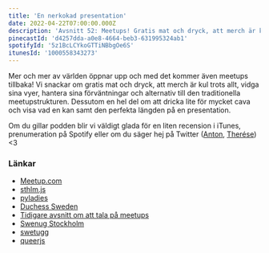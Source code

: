 ```yaml
---
title: 'En nerkokad presentation'
date: 2022-04-22T07:00:00.000Z
description: 'Avsnitt 52: Meetups! Gratis mat och dryck, att merch är kul trots allt, hantera sina förväntningar, att dricka lite för mycket cava och visa vad en kan samt mycket annat!'
pinecastId: 'd4257dda-a0e8-4664-beb3-631995324ab1'
spotifyId: '5z1BcLCYkoGTTiNBbgOe6S'
itunesId: '1000558343273'
---
```


Mer och mer av världen öppnar upp och med det kommer även meetups tillbaka! Vi snackar om gratis mat och dryck, att merch är kul trots allt, vidga sina vyer, hantera sina förväntningar och alternativ till den traditionella meetupstrukturen. Dessutom en hel del om att dricka lite för mycket cava och visa vad en kan samt den perfekta längden på en presentation.

Om du gillar podden blir vi väldigt glada för en liten recension i iTunes, prenumeration på Spotify eller om du säger hej på Twitter ([Anton](https://twitter.com/Awnton), [Therése](https://twitter.com/tkomstadius)) &lt;3

### Länkar

- [Meetup.com](https://www.meetup.com/)
- [sthlm.js](https://sthlmjs.com)
- [pyladies](https://pyladies.com)
- [Duchess Sweden](https://www.meetup.com/Duchess-Sweden/)
- [Tidigare avsnitt om att tala på meetups](https://asdf.pizza/39-en-crash-course-i-pinsam-tystnad/)
- [Swenug Stockholm](https://www.meetup.com/Swenug-Stockholm/)
- [swetugg](https://swetugg.se/sthlm-2020)
- [queerjs](https://queerjs.com)
